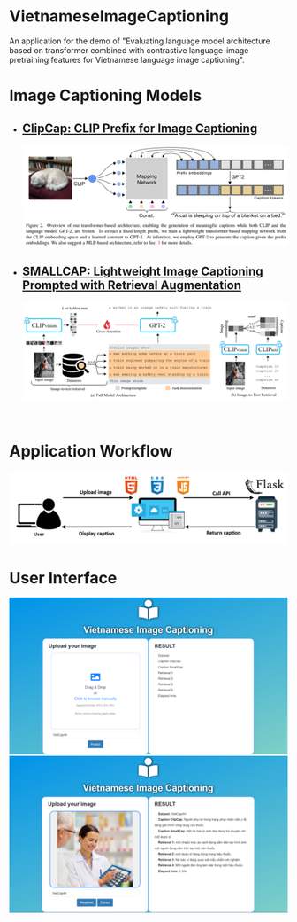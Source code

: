 # VietnameseImageCaptioning
An application for the demo of "Evaluating language model architecture based on transformer combined with contrastive language-image pretraining features for Vietnamese language image captioning".

# Image Captioning Models
<ul>
  <li>
    <a href="https://arxiv.org/pdf/2111.09734.pdf"><h2>ClipCap: CLIP Prefix for Image Captioning</h2></a>
    <img title="" alt="Alt text" src="images\clipcap.png">
  </li>
  <li>
    <a href="https://arxiv.org/pdf/2209.15323.pdf"><h2>SMALLCAP: Lightweight Image Captioning Prompted with Retrieval Augmentation</h2></a>
    <img title="SmallCap model architecture" alt="Alt text" src="images\smallcap.png">
  </li>
</ul>
<br>

# Application Workflow
<img title="" alt="Alt text" src="images\workflow.png">
<br>

# User Interface
<img title="" alt="Alt text" src="images\UI1.png">
<img title="" alt="Alt text" src="images\UI2.png">